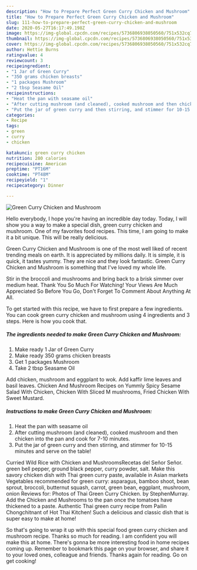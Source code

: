 ```yaml
---
description: "How to Prepare Perfect Green Curry Chicken and Mushroom"
title: "How to Prepare Perfect Green Curry Chicken and Mushroom"
slug: 111-how-to-prepare-perfect-green-curry-chicken-and-mushroom
date: 2020-05-27T16:17:49.198Z
image: https://img-global.cpcdn.com/recipes/5736806938050560/751x532cq70/green-curry-chicken-and-mushroom-recipe-main-photo.jpg
thumbnail: https://img-global.cpcdn.com/recipes/5736806938050560/751x532cq70/green-curry-chicken-and-mushroom-recipe-main-photo.jpg
cover: https://img-global.cpcdn.com/recipes/5736806938050560/751x532cq70/green-curry-chicken-and-mushroom-recipe-main-photo.jpg
author: Hettie Burns
ratingvalue: 4
reviewcount: 3
recipeingredient:
- "1 Jar of Green Curry"
- "350 grams chicken breasts"
- "1 packages Mushroom"
- "2 tbsp Seasame Oil"
recipeinstructions:
- "Heat the pan with seasame oil"
- "After cutting mushroom (and cleaned), cooked mushroom and then chicken into the pan and cook for 7-10 minutes."
- "Put the jar of green curry and then stirring, and stimmer for 10-15 minutes and serve on the table!"
categories:
- Recipe
tags:
- green
- curry
- chicken

katakunci: green curry chicken 
nutrition: 280 calories
recipecuisine: American
preptime: "PT16M"
cooktime: "PT48M"
recipeyield: "1"
recipecategory: Dinner

---
```



![Green Curry Chicken and Mushroom](https://img-global.cpcdn.com/recipes/5736806938050560/751x532cq70/green-curry-chicken-and-mushroom-recipe-main-photo.jpg)

Hello everybody, I hope you're having an incredible day today. Today, I will show you a way to make a special dish, green curry chicken and mushroom. One of my favorites food recipes. This time, I am going to make it a bit unique. This will be really delicious.

Green Curry Chicken and Mushroom is one of the most well liked of recent trending meals on earth. It is appreciated by millions daily. It is simple, it is quick, it tastes yummy. They are nice and they look fantastic. Green Curry Chicken and Mushroom is something that I've loved my whole life.

Stir in the broccoli and mushrooms and bring back to a brisk simmer over medium heat. Thank You So Much For Watching! Your Views Are Much Appreciated So Before You Go, Don&#39;t Forget To Comment About Anything At All.


To get started with this recipe, we have to first prepare a few ingredients. You can cook green curry chicken and mushroom using 4 ingredients and 3 steps. Here is how you cook that.

<!--inarticleads1-->

##### The ingredients needed to make Green Curry Chicken and Mushroom:

1. Make ready 1 Jar of Green Curry
1. Make ready 350 grams chicken breasts
1. Get 1 packages Mushroom
1. Take 2 tbsp Seasame Oil


Add chicken, mushroom and eggplant to wok. Add kaffir lime leaves and basil leaves. Chicken And Mushroom Recipes on Yummly Spicy Sesame Salad With Chicken, Chicken With Sliced M mushrooms, Fried Chicken With Sweet Mustard. 

<!--inarticleads2-->

##### Instructions to make Green Curry Chicken and Mushroom:

1. Heat the pan with seasame oil
1. After cutting mushroom (and cleaned), cooked mushroom and then chicken into the pan and cook for 7-10 minutes.
1. Put the jar of green curry and then stirring, and stimmer for 10-15 minutes and serve on the table!


Curried Wild Rice with Chicken and MushroomsRecetas del Señor Señor. green bell pepper, ground black pepper, curry powder, salt. Make this savory chicken dish with Thai green curry paste, available in Asian markets Vegetables recommended for green curry: asparagus, bamboo shoot, bean sprout, broccoli, butternut squash, carrot, green bean, eggplant, mushroom, onion Reviews for: Photos of Thai Green Curry Chicken. by StephenMurray. Add the Chicken and Mushrooms to the pan once the tomatoes have thickened to a paste. Authentic Thai green curry recipe from Pailin Chongchitnant of Hot Thai Kitchen! Such a delicious and classic dish that is super easy to make at home! 

So that's going to wrap it up with this special food green curry chicken and mushroom recipe. Thanks so much for reading. I am confident you will make this at home. There's gonna be more interesting food in home recipes coming up. Remember to bookmark this page on your browser, and share it to your loved ones, colleague and friends. Thanks again for reading. Go on get cooking!
